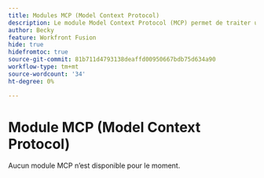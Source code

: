 ```yaml
---
title: Modules MCP (Model Context Protocol)
description: Le module Model Context Protocol (MCP) permet de traiter une invite utilisateur à l’aide de MCP.
author: Becky
feature: Workfront Fusion
hide: true
hidefromtoc: true
source-git-commit: 81b711d4793138deaffd00950667bdb75d634a90
workflow-type: tm+mt
source-wordcount: '34'
ht-degree: 0%

---
```


# Module MCP (Model Context Protocol)

Aucun module MCP n’est disponible pour le moment.

<!-- SET UP REDIRECTS

Model Context Protocol (MCP) is a way to securely connect AI language models with other applications. You configure MCP servers, which allow the AI model to access the application. You can then send a prompt to the AI model, and it can return information from the application.

For example, you could configure a MCP server to connect an AI model with Gmail. When you send the prompt "Give me my last 5 emails from Gmail," it can access your Gmail and return the emails.

The Model Context Protocol (MCP) module allows you to process a user prompt using a language model and MCP servers.

## Access requirements

+++ Expand to view access requirements for the functionality in this article.

You must have the following access to use the functionality in this article:

<table style="table-layout:auto">
 <col> 
 <col> 
 <tbody> 
  <tr> 
   <td role="rowheader">Adobe Workfront package</td> 
   <td> <p>Any</p> </td> 
  </tr> 
  <tr data-mc-conditions=""> 
   <td role="rowheader">Adobe Workfront license</td> 
   <td> <p>New: Standard</p><p>Or</p><p>Current:  Work or higher</p> </td> 
  </tr> 
  <tr> 
   <td role="rowheader">Adobe Workfront Fusion license**</td> 
   <td>
   <p>Current: No Workfront Fusion license requirement</p>
   <p>Or</p>
   <p>Legacy: Workfront Fusion for Work Automation and Integration </p>
   </td> 
  </tr> 
  <tr> 
   <td role="rowheader">Product</td> 
   <td>
   <p>New:</p> <ul><li>Select or Prime Workfront package: Your organization must purchase Adobe Workfront Fusion.</li><li>Ultimate Workfront package: Workfront Fusion is included.</li></ul>
   <p>Or</p>
   <p>Current: Your organization must purchase Adobe Workfront Fusion.</p>
   </td> 
  </tr>
 </tbody> 
</table>

For more detail about the information in this table, see [Access requirements in documentation](/help/workfront-fusion/references/licenses-and-roles/access-level-requirements-in-documentation.md).

For information on [!DNL Adobe Workfront Fusion] licenses, see [[!DNL Adobe Workfront Fusion] licenses](/help/workfront-fusion/set-up-and-manage-workfront-fusion/licensing-operations-overview/license-automation-vs-integration.md).

+++

## Model Context Protocol module and its fields

When you configure the MCP module, [!DNL Adobe Workfront Fusion] displays the fields listed below. A bolded title in a module indicates a required field.

### Process User Prompt

This action module processes a prompt, using the language model and MCP servers you specify.

<table style="table-layout:auto"> 
 <col> 
 <col> 
 <tbody> 
  <tr> 
   <td role="rowheader">[!UICONTROL Large language model (LLM) key]</td> 
   <td> <p>Enter or map API key for the large language model you want to use for this prompt. </p> <p>Currently, only the Anthropic API key is supported.</p></td> 
  </tr> 
  <tr> 
   <td role="rowheader">[!UICONTROL MCP servers]</td> 
   <td> <p>For each MCP server that you want to make available for this prompt, click <b>Add item</b> and enter the server's name and host. </p> </td> 
  </tr> 
  <tr> 
   <td role="rowheader">[!UICONTROL Enter your prompt]</td> 
   <td> <p>Enter or map the prompt for the large lanugage model. </p> </td> 
  </tr> 
 </tbody> 
</table>

-->
